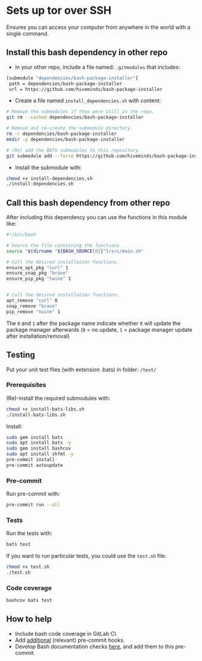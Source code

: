 # Sets up tor over SSH

Ensures you can access your computer from anywhere in the world with a single command.

## Install this bash dependency in other repo

- In your other repo, include a file named: `.gitmodules` that includes:

```sh
[submodule "dependencies/bash-package-installer"]
 path = dependencies/bash-package-installer
 url = https://github.com/hiveminds/bash-package-installer
```

- Create a file named `install_dependencies.sh` with content:

```sh
# Remove the submodules if they were still in the repo.
git rm --cached dependencies/bash-package-installer

# Remove and re-create the submodule directory.
rm -r dependencies/bash-package-installer
mkdir -p dependencies/bash-package-installer

# (Re) add the BATS submodules to this repository.
git submodule add --force https://github.com/hiveminds/bash-package-installer dependencies/bash-package-installer
```

- Install the submodule with:

```sh
chmod +x install-dependencies.sh
./install-dependencies.sh
```

## Call this bash dependency from other repo

After including this dependency you can use the functions in this module like:

```sh
#!/bin/bash

# Source the file containing the functions
source "$(dirname "${BASH_SOURCE[0]}")/src/main.sh"

# Call the desired installation functions.
ensure_apt_pkg "curl" 1
ensure_snap_pkg "brave"
ensure_pip_pkg "twine" 1


# Call the desired installation functions.
apt_remove "curl" 0
snap_remove "brave"
pip_remove "twine" 1
```

The `0` and `1` after the package name indicate whether it will update the
package manager afterwards (`0` = no update, `1` = package manager update after
installation/removal)

## Testing

Put your unit test files (with extension .bats) in folder: `/test/`

### Prerequisites

(Re)-install the required submodules with:

```sh
chmod +x install-bats-libs.sh
./install-bats-libs.sh
```

Install:

```sh
sudo gem install bats
sudo apt install bats -y
sudo gem install bashcov
sudo apt install shfmt -y
pre-commit install
pre-commit autoupdate
```

### Pre-commit

Run pre-commit with:

```sh
pre-commit run --all
```

### Tests

Run the tests with:

```sh
bats test
```

If you want to run particular tests, you could use the `test.sh` file:

```sh
chmod +x test.sh
./test.sh
```

### Code coverage

```sh
bashcov bats test
```

## How to help

- Include bash code coverage in GitLab CI.
- Add [additional](https://pre-commit.com/hooks.html) (relevant) pre-commit hooks.
- Develop Bash documentation checks
  [here](https://github.com/TruCol/checkstyle-for-bash), and add them to this
  pre-commit.
